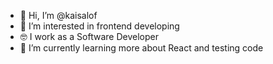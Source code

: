 - 👋 Hi, I’m @kaisalof
- 👀 I’m interested in frontend developing
- 🤓 I work as a Software Developer
- 🌱 I’m currently learning more about React and testing code
<!---- 💞️ I’m looking to collaborate on ...
- 📫 How to reach me ...


kaisalof/kaisalof is a ✨ special ✨ repository because its `README.md` (this file) appears on your GitHub profile.
You can click the Preview link to take a look at your changes.
--->
